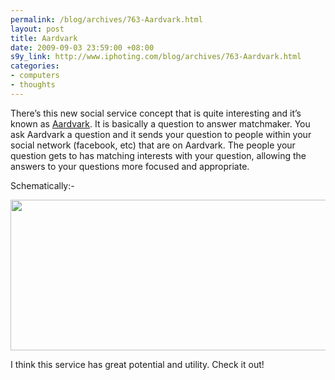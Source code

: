 ```yaml
--- 
permalink: /blog/archives/763-Aardvark.html
layout: post
title: Aardvark
date: 2009-09-03 23:59:00 +08:00
s9y_link: http://www.iphoting.com/blog/archives/763-Aardvark.html
categories: 
- computers
- thoughts
---
```

<p class="whiteline"><p>There&#8217;s this new social service concept that is quite interesting and it&#8217;s known as <a onclick="_gaq.push(['_trackPageview', '/extlink/vark.com']);"  href="http://vark.com">Aardvark</a>. It is basically a question to answer matchmaker. You ask Aardvark a question and it sends your question to people within your social network (facebook, etc) that are on Aardvark. The people your question gets to has matching interests with your question, allowing the answers to your questions more focused and appropriate.</p>
</p><p class="break"><p>Schematically:-</p><p class="whiteline"><a onclick="_gaq.push(['_trackPageview', '/extlink/vark.com']);"  href="http://vark.com"><!-- s9ymdb:97 --><img class="serendipity_image_center" width="600" height="241" src="http://static-s3.iphoting.com/blog/uploads/Aardvark.png" alt="" /></a></p>
</p><p class="break"><p>I think this service has great potential and utility. Check it out!</p></p>
